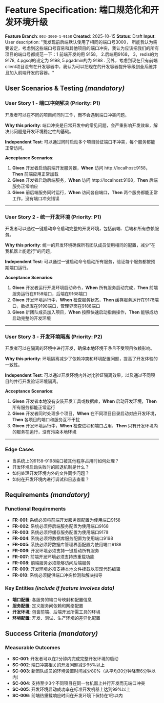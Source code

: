 # Feature Specification: 端口规范化和开发环境升级

**Feature Branch**: `003-3000-1-9158`
**Created**: 2025-10-15
**Status**: Draft
**Input**: User description: "我发现前后端默认使用了相同的端口号3000， 所能我认为需要设定，考虑到这些端口号容易和其他项目的端口冲突，我认为应该把我们的所有项目的端口号都规范一下：1 前端开发的用 9158， 2.后端用9168， 3，redis的为 9178, 4.pgsql的设定为 9198, 5.pgadmin的为 9188 . 另外，考虑到现在只有前端client项目没有在开发容器中，我认为可以把现在的开发容器提升等级到全系统并且加入前端开发的容器。"

## User Scenarios & Testing *(mandatory)*

### User Story 1 - 端口冲突解决 (Priority: P1)

开发者可以在不同的项目间同时工作，而不会遇到端口冲突问题。

**Why this priority**: 端口冲突是日常开发中的常见问题，会严重影响开发效率，解决此问题是开发环境稳定性的基础。

**Independent Test**: 可以通过同时启动多个项目验证端口不冲突，每个服务都能正常访问。

**Acceptance Scenarios**:

1. **Given** 开发者启动前端开发服务器，**When** 访问 http://localhost:9158，**Then** 前端应用正常加载
2. **Given** 开发者启动后端服务，**When** 访问 http://localhost:9168，**Then** 后端服务正常响应
3. **Given** 前后端服务同时运行，**When** 访问各自端口，**Then** 两个服务都能正常工作，没有端口冲突错误

---

### User Story 2 - 统一开发环境 (Priority: P1)

开发者可以通过一键启动命令启动完整的开发环境，包括前端、后端和所有依赖服务。

**Why this priority**: 统一的开发环境确保所有团队成员使用相同的配置，减少"在我机器上能运行"的问题。

**Independent Test**: 可以通过一键启动命令启动所有服务，验证每个服务都按预期端口运行。

**Acceptance Scenarios**:

1. **Given** 开发者运行开发环境启动命令，**When** 所有服务启动完成，**Then** 前端服务运行在9158端口，后端在9168端口
2. **Given** 开发环境运行中，**When** 检查服务状态，**Then** 缓存服务运行在9178端口，数据库在9198端口，管理界面在9188端口
3. **Given** 新团队成员加入项目，**When** 按照快速启动指南操作，**Then** 能够成功启动完整的开发环境

---

### User Story 3 - 开发环境隔离 (Priority: P2)

开发者可以在隔离的环境中进行开发，确保本地环境干净且不受项目依赖影响。

**Why this priority**: 环境隔离减少了依赖冲突和环境配置问题，提高了开发体验的一致性。

**Independent Test**: 可以通过开发环境内外对比验证隔离效果，以及通过不同项目的并行开发验证环境隔离。

**Acceptance Scenarios**:

1. **Given** 开发者本地没有安装开发工具或数据库，**When** 启动开发环境，**Then** 所有服务都能正常运行
2. **Given** 开发者同时处理多个项目，**When** 在不同项目目录启动对应开发环境，**Then** 各项目的端口和服务互不干扰
3. **Given** 开发环境运行中，**When** 检查进程和端口占用，**Then** 只有开发环境内的服务在运行，没有污染本地环境

---

### Edge Cases

- 当系统上的9158-9198端口被其他程序占用时如何处理？
- 开发环境启动失败时的回退机制是什么？
- 如何处理开发环境内外的文件同步问题？
- 如何在开发环境内进行调试和日志查看？

## Requirements *(mandatory)*

### Functional Requirements

- **FR-001**: 系统必须将前端开发服务器配置为使用端口9158
- **FR-002**: 系统必须将后端服务配置为使用端口9168
- **FR-003**: 系统必须将缓存服务配置为使用端口9178
- **FR-004**: 系统必须将数据库服务配置为使用端口9198
- **FR-005**: 系统必须将数据库管理界面配置为使用端口9188
- **FR-006**: 开发环境必须支持一键启动所有服务
- **FR-007**: 前端开发环境必须支持热重载功能
- **FR-008**: 前端服务必须能够访问后端服务
- **FR-009**: 开发环境必须支持本地文件挂载以实现代码编辑
- **FR-010**: 系统必须提供端口冲突检测和解决指导

### Key Entities *(include if feature involves data)*

- **端口配置**: 各服务的端口号映射和配置信息
- **服务配置**: 定义服务间依赖和网络配置
- **开发环境**: 包含前端、后端开发所需工具的环境
- **环境配置**: 开发、测试、生产环境的差异化配置

## Success Criteria *(mandatory)*

### Measurable Outcomes

- **SC-001**: 开发者可以在2分钟内完成完整开发环境的启动
- **SC-002**: 端口冲突相关的开发问题减少95%以上
- **SC-003**: 新团队成员的环境设置时间减少80%（从平均30分钟降至6分钟以内）
- **SC-004**: 支持至少3个不同项目在同一台机器上并行开发而无端口冲突
- **SC-005**: 开发环境启动成功率在标准开发机器上达到99%以上
- **SC-006**: 前端热重载响应时间在开发环境下保持在1秒以内
